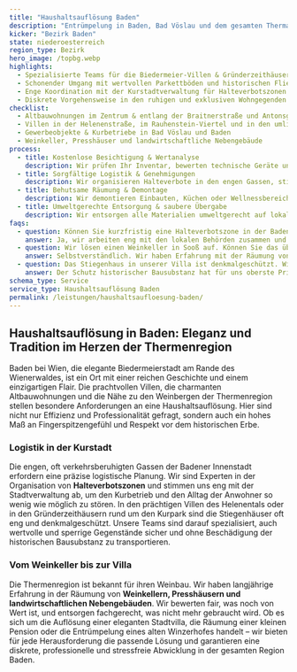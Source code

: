 ```yaml
---
title: "Haushaltsauflösung Baden"
description: "Entrümpelung in Baden, Bad Vöslau und dem gesamten Thermalregion-Bezirk inklusive Thermengasse, Villenviertel und Weingärten."
kicker: "Bezirk Baden"
state: niederoesterreich
region_type: Bezirk
hero_image: /topbg.webp
highlights:
  - Spezialisierte Teams für die Biedermeier-Villen & Gründerzeithäuser des Kurparks
  - Schonender Umgang mit wertvollen Parkettböden und historischen Fliesen
  - Enge Koordination mit der Kurstadtverwaltung für Halteverbotszonen
  - Diskrete Vorgehensweise in den ruhigen und exklusiven Wohngegenden
checklist:
  - Altbauwohnungen im Zentrum & entlang der Braitnerstraße und Antonsgasse
  - Villen in der Helenenstraße, im Rauhenstein-Viertel und in den umliegenden Weingegenden
  - Gewerbeobjekte & Kurbetriebe in Bad Vöslau und Baden
  - Weinkeller, Presshäuser und landwirtschaftliche Nebengebäude
process:
  - title: Kostenlose Besichtigung & Wertanalyse
    description: Wir prüfen Ihr Inventar, bewerten technische Geräte und Sammlungen und rechnen Ihnen alle verwertbaren Stücke direkt auf den Preis an.
  - title: Sorgfältige Logistik & Genehmigungen
    description: Wir organisieren Halteverbote in den engen Gassen, stimmen die Zufahrten ab und koordinieren die Liftnutzung mit den Hausverwaltungen.
  - title: Behutsame Räumung & Demontage
    description: Wir demontieren Einbauten, Küchen oder Wellnessbereiche mit größter Sorgfalt und schützen Böden und Wände mit speziellem Material.
  - title: Umweltgerechte Entsorgung & saubere Übergabe
    description: Wir entsorgen alle Materialien umweltgerecht auf lokalen Recyclinghöfen und übergeben das Objekt besenrein und mit einem detaillierten Protokoll.
faqs:
  - question: Können Sie kurzfristig eine Halteverbotszone in der Badener Innenstadt organisieren?
    answer: Ja, wir arbeiten eng mit den lokalen Behörden zusammen und benötigen in der Regel nur 3–4 Werktage Vorlaufzeit.
  - question: Wir lösen einen Weinkeller in Sooß auf. Können Sie das übernehmen?
    answer: Selbstverständlich. Wir haben Erfahrung mit der Räumung von Weinkellern, inklusive der Bewertung von Lagerbeständen und der fachgerechten Entsorgung von Gerätschaften.
  - question: Das Stiegenhaus in unserer Villa ist denkmalgeschützt. Wie stellen Sie sicher, dass nichts beschädigt wird?
    answer: Der Schutz historischer Bausubstanz hat für uns oberste Priorität. Wir verwenden spezielle Schutzverkleidungen für Böden und Wände und arbeiten ausschließlich mit erfahrenem Personal.
schema_type: Service
service_type: Haushaltsauflösung Baden
permalink: /leistungen/haushaltsaufloesung-baden/
---
```


## Haushaltsauflösung in Baden: Eleganz und Tradition im Herzen der Thermenregion

Baden bei Wien, die elegante Biedermeierstadt am Rande des Wienerwaldes, ist ein Ort mit einer reichen Geschichte und einem einzigartigen Flair. Die prachtvollen Villen, die charmanten Altbauwohnungen und die Nähe zu den Weinbergen der Thermenregion stellen besondere Anforderungen an eine Haushaltsauflösung. Hier sind nicht nur Effizienz und Professionalität gefragt, sondern auch ein hohes Maß an Fingerspitzengefühl und Respekt vor dem historischen Erbe.

### Logistik in der Kurstadt

Die engen, oft verkehrsberuhigten Gassen der Badener Innenstadt erfordern eine präzise logistische Planung. Wir sind Experten in der Organisation von **Halteverbotszonen** und stimmen uns eng mit der Stadtverwaltung ab, um den Kurbetrieb und den Alltag der Anwohner so wenig wie möglich zu stören. In den prächtigen Villen des Helenentals oder in den Gründerzeithäusern rund um den Kurpark sind die Stiegenhäuser oft eng und denkmalgeschützt. Unsere Teams sind darauf spezialisiert, auch wertvolle und sperrige Gegenstände sicher und ohne Beschädigung der historischen Bausubstanz zu transportieren.

### Vom Weinkeller bis zur Villa

Die Thermenregion ist bekannt für ihren Weinbau. Wir haben langjährige Erfahrung in der Räumung von **Weinkellern, Presshäusern und landwirtschaftlichen Nebengebäuden**. Wir bewerten fair, was noch von Wert ist, und entsorgen fachgerecht, was nicht mehr gebraucht wird. Ob es sich um die Auflösung einer eleganten Stadtvilla, die Räumung einer kleinen Pension oder die Entrümpelung eines alten Winzerhofes handelt – wir bieten für jede Herausforderung die passende Lösung und garantieren eine diskrete, professionelle und stressfreie Abwicklung in der gesamten Region Baden.
